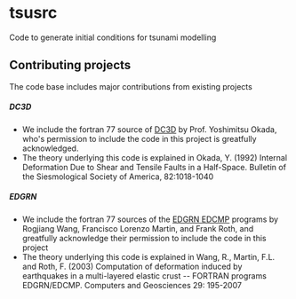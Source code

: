 tsusrc
=========

Code to generate initial conditions for tsunami modelling


Contributing projects
---------------------

The code base includes major contributions from existing projects

##### DC3D
* We include the fortran 77 source of [DC3D] by Prof.  Yoshimitsu Okada, who's permission to include the code in this project is greatfully acknowledged.
* The theory underlying this code is explained in Okada, Y. (1992) Internal Deformation Due to Shear and Tensile Faults in a Half-Space. Bulletin of the Siesmological Society of America, 82:1018-1040

##### EDGRN
* We include the fortran 77 sources of the [EDGRN EDCMP] programs by Rogjiang Wang, Francisco Lorenzo Martin, and Frank Roth, and greatfully acknowledge their permission to include the code in this project
* The theory underlying this code is explained in Wang, R., Martin, F.L. and Roth, F. (2003) Computation of deformation induced by earthquakes in a multi-layered elastic crust -- FORTRAN programs EDGRN/EDCMP. Computers and Geosciences 29: 195-2007


[DC3D]: http://www.bosai.go.jp/study/application/dc3d/DC3Dhtml_E.html
[EDGRN EDCMP]: http://www.gfz-potsdam.de/en/research/organizational-units/departments/department-2/physics-of-earthquakes-and-volcanoes/services/downloads-software/
